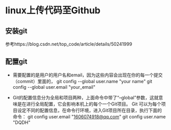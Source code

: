 linux上传代码至Github
=====
安装git
----
参考https://blog.csdn.net/top_code/article/details/50241999

配置git
----
* 需要配置的是用户的用户名和email，因为这些内容会出现在你的每一个提交（commit）里面的，
git config --global user.name "your name"
git config --global user.email "your_email"

* Git的配置信息分为全局和项目两种，上面命令中带了“–global”参数，这就意味是在进行全局配置，它会影响本机上的每个一个Git项目。 
Git 可以为每个项目设定不同的配置信息，在命令行环境，进入Git项目所在目录，执行下面的命令：
git config user.email "1606074918@qq.com"
git config user.name "DQDH"
